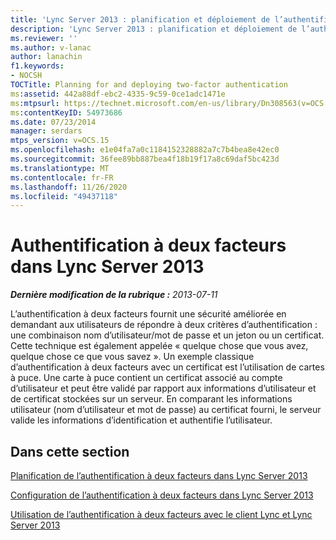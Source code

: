 ```yaml
---
title: 'Lync Server 2013 : planification et déploiement de l’authentification à deux facteurs'
description: 'Lync Server 2013 : planification et déploiement de l’authentification à deux facteurs.'
ms.reviewer: ''
ms.author: v-lanac
author: lanachin
f1.keywords:
- NOCSH
TOCTitle: Planning for and deploying two-factor authentication
ms:assetid: 442a88df-ebc2-4335-9c59-0ce1adc1471e
ms:mtpsurl: https://technet.microsoft.com/en-us/library/Dn308563(v=OCS.15)
ms:contentKeyID: 54973686
ms.date: 07/23/2014
manager: serdars
mtps_version: v=OCS.15
ms.openlocfilehash: e1e04fa7a0c1184152328882a7c7b4bea8e42ec0
ms.sourcegitcommit: 36fee89bb887bea4f18b19f17a8c69daf5bc423d
ms.translationtype: MT
ms.contentlocale: fr-FR
ms.lasthandoff: 11/26/2020
ms.locfileid: "49437118"
---
```

# <a name="two-factor-authentication-in-lync-server-2013"></a>Authentification à deux facteurs dans Lync Server 2013

<div data-xmlns="http://www.w3.org/1999/xhtml">

<div class="topic" data-xmlns="http://www.w3.org/1999/xhtml" data-msxsl="urn:schemas-microsoft-com:xslt" data-cs="https://msdn.microsoft.com/">

<div data-asp="https://msdn2.microsoft.com/asp">



</div>

<div id="mainSection">

<div id="mainBody">

<span> </span>

_**Dernière modification de la rubrique :** 2013-07-11_

L’authentification à deux facteurs fournit une sécurité améliorée en demandant aux utilisateurs de répondre à deux critères d’authentification : une combinaison nom d’utilisateur/mot de passe et un jeton ou un certificat. Cette technique est également appelée « quelque chose que vous avez, quelque chose ce que vous savez ». Un exemple classique d’authentification à deux facteurs avec un certificat est l’utilisation de cartes à puce. Une carte à puce contient un certificat associé au compte d’utilisateur et peut être validé par rapport aux informations d’utilisateur et de certificat stockées sur un serveur. En comparant les informations utilisateur (nom d’utilisateur et mot de passe) au certificat fourni, le serveur valide les informations d’identification et authentifie l’utilisateur.

<div>

## <a name="in-this-section"></a>Dans cette section

[Planification de l’authentification à deux facteurs dans Lync Server 2013](lync-server-2013-planning-for-two-factor-authentication.md)

[Configuration de l’authentification à deux facteurs dans Lync Server 2013](lync-server-2013-configuring-two-factor-authentication.md)

[Utilisation de l’authentification à deux facteurs avec le client Lync et Lync Server 2013](lync-server-2013-using-two-factor-authentication-with-lync-client.md)

</div>

</div>

<span> </span>

</div>

</div>

</div>

